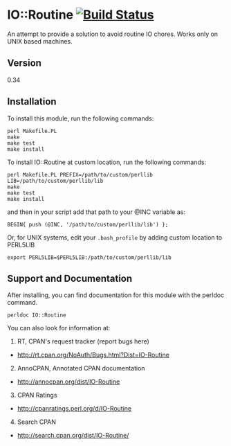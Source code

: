 IO::Routine [![Build Status](https://travis-ci.org/biocoder/Perl-for-Bioinformatics.png?branch=master)](https://travis-ci.org/biocoder/Perl-for-Bioinformatics)
===========

An attempt to provide a solution to avoid routine IO chores. Works only on UNIX based machines.

Version
-------
0.34

Installation
------------

To install this module, run the following commands:

	perl Makefile.PL
	make
	make test
	make install

To install IO::Routine at custom location, run the following commands:

	perl Makefile.PL PREFIX=/path/to/custom/perllib LIB=/path/to/custom/perllib/lib
	make
	make test
	make install

and then in your script add that path to your @INC variable as:

`BEGIN{ push (@INC, '/path/to/custom/perllib/lib') };`

Or, for UNIX systems, edit your `.bash_profile` by adding custom location to PERL5LIB

`export PERL5LIB=$PERL5LIB:/path/to/custom/perllib/lib`

Support and Documentation
-------------------------

After installing, you can find documentation for this module with the
perldoc command.

    perldoc IO::Routine

You can also look for information at:

1. RT, CPAN's request tracker (report bugs here)  
  * http://rt.cpan.org/NoAuth/Bugs.html?Dist=IO-Routine  

2. AnnoCPAN, Annotated CPAN documentation  
  * http://annocpan.org/dist/IO-Routine

3. CPAN Ratings  
  * http://cpanratings.perl.org/d/IO-Routine

4. Search CPAN  
  * http://search.cpan.org/dist/IO-Routine/

